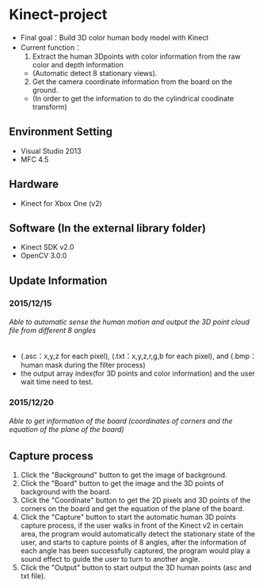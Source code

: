 # Kinect-project
- Final goal：Build 3D color human body model with Kinect
- Current function：
  1. Extract the human 3Dpoints with color information from the raw color and depth information 
  - (Automatic detect 8 stationary views).
  2. Get the camera coordinate information from the board on the ground. 
  - (In order to get the information to do the cylindrical coodinate transform)

## Environment Setting
- Visual Studio 2013
- MFC 4.5

## Hardware 
- Kinect for Xbox One (v2)

## Software (In the external library folder)
- Kinect SDK v2.0
- OpenCV 3.0.0

## Update Information
### 2015/12/15 
###### Able to automatic sense the human motion and output the 3D point cloud file from different 8 angles
- (.asc：x,y,z for each pixel), (.txt：x,y,z,r,g,b for each pixel), and (.bmp：human mask during the filter process)
- the output array index(for 3D points and color information) and the user wait time need to test.

### 2015/12/20
###### Able to get information of the board (coordinates of corners and the equation of the plane of the board)

## Capture process
1. Click the "Background" button to get the image of background.
2. Click the "Board" button to get the image and the 3D points of background with the board.
3. Click the "Coordinate" button to get the 2D pixels and 3D points of the corners on the board 
and get the equation of the plane of the board.
4. Click the "Capture" button to start the automatic human 3D points capture process, if the user walks in front of the Kinect v2 in certain area, the program would automatically detect the stationary state of the user, and starts to capture points of 8 angles, after the information of each angle has been successfully captured, the program would play a sound effect to guide the user to turn to another angle.
5. Click the "Output" button to start output the 3D human points (asc and txt file).
